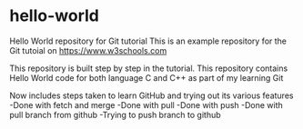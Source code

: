 # hello-world
Hello World repository for Git tutorial
This is an example repository for the Git tutoial on https://www.w3schools.com

This repository is built step by step in the tutorial.
This repository contains Hello World code for both language C and C++ as part of my learning Git

Now includes steps taken to learn GitHub and trying out its various features
-Done with fetch and merge
-Done with pull
-Done with push 
-Done with pull branch from github
-Trying to push branch to github

